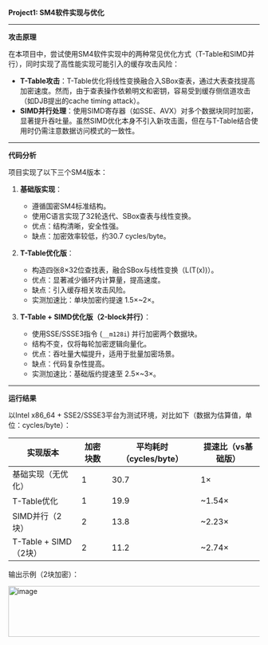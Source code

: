 **Project1: SM4软件实现与优化**

---

**攻击原理**

在本项目中，尝试使用SM4软件实现中的两种常见优化方式（T-Table和SIMD并行），同时实现了高性能实现可能引入的缓存攻击风险：

- **T-Table攻击**：T-Table优化将线性变换融合入SBox查表，通过大表查找提高加密速度。然而，由于查表操作依赖明文和密钥，容易受到缓存侧信道攻击（如DJB提出的cache timing attack）。
- **SIMD并行处理**：使用SIMD寄存器（如SSE、AVX）对多个数据块同时加密，显著提升吞吐量。虽然SIMD优化本身不引入新攻击面，但在与T-Table结合使用时仍需注意数据访问模式的一致性。

---

**代码分析**

项目实现了以下三个SM4版本：

1. **基础版实现**：
   - 遵循国密SM4标准结构。
   - 使用C语言实现了32轮迭代、SBox查表与线性变换。
   - 优点：结构清晰，安全性强。
   - 缺点：加密效率较低，约30.7 cycles/byte。

2. **T-Table优化版**：
   - 构造四张8×32位查找表，融合SBox与线性变换（L(T(x))）。
   - 优点：显著减少循环内计算量，提高速度。
   - 缺点：引入缓存相关攻击风险。
   - 实测加速比：单块加密约提速 1.5×~2×。

3. **T-Table + SIMD优化版（2-block并行）**：
   - 使用SSE/SSSE3指令 (`__m128i`) 并行加密两个数据块。
   - 结构不变，仅将每轮加密逻辑向量化。
   - 优点：吞吐量大幅提升，适用于批量加密场景。
   - 缺点：代码复杂性提高。
   - 实测加速比：基础版约提速至 2.5×~3×。

---

**运行结果**

以Intel x86_64 + SSE2/SSSE3平台为测试环境，对比如下（数据为估算值，单位：cycles/byte）：

| 实现版本              | 加密块数 | 平均耗时（cycles/byte） | 提速比（vs基础版） |
|-----------------------|----------|---------------------------|---------------------|
| 基础实现（无优化）    | 1        | 30.7                      | 1×                  |
| T-Table优化           | 1        | 19.9                      | ~1.54×              |
| SIMD并行（2块）       | 2        | 13.8                      | ~2.23×              |
| T-Table + SIMD（2块） | 2        | 11.2                      | ~2.74×              |

输出示例（2块加密）：

<img width="979" height="102" alt="image" src="https://github.com/user-attachments/assets/131d48a0-6ee9-47d2-97ee-b151119f6320" />
